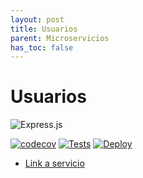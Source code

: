 ```yaml
---
layout: post
title: Usuarios
parent: Microservicios
has_toc: false
---
```


# Usuarios 

![Express.js](https://img.shields.io/badge/express.js-%23404d59.svg?style=for-the-badge&logo=express&logoColor=%2361DAFB)

[![codecov](https://codecov.io/gh/ubademy-inc/ubademy-usuarios/branch/main/graph/badge.svg?token=PV9A3O1TUS)](https://codecov.io/gh/ubademy-inc/ubademy-cursos)
[![Tests](https://github.com/ubademy-inc/ubademy-usuarios/actions/workflows/coverage.yml/badge.svg)](https://github.com/ubademy-inc/ubademy-cursos/actions/workflows/coverage.yml)
[![Deploy](https://github.com/ubademy-inc/ubademy-usuarios/actions/workflows/deploy-heroku.yml/badge.svg)](https://github.com/ubademy-inc/ubademy-usuarios/actions/workflows/deploy-heroku.yml)

* [Link a servicio](https://ubademy-grupo-13-cursos.herokuapp.com/)
